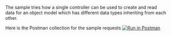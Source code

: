 The sample tries how a single controller can be used to create and read data for an object model which has different data types inheriting from each other.

Here is the Postman collection for the sample requests  [![Run in Postman](https://run.pstmn.io/button.svg)](https://app.getpostman.com/run-collection/2b7ff9c3f0158bd81869)
